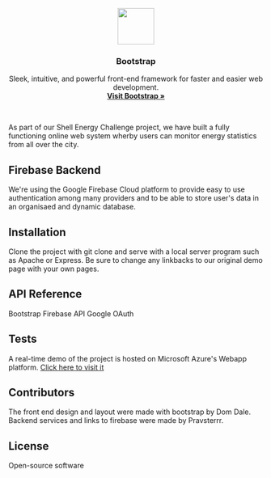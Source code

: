 <p align="center">
  <a href="https://v4-alpha.getbootstrap.com">
    <img src="http://v4-alpha.getbootstrap.com/assets/brand/bootstrap-solid.svg" width=72 height=72>
  </a>

  <h3 align="center">Bootstrap</h3>

  <p align="center">
    Sleek, intuitive, and powerful front-end framework for faster and easier web development.
    <br>
    <a href="https://v4-alpha.getbootstrap.com"><strong>Visit Bootstrap &raquo;</strong></a>
  </p>
</p>

<br>

As part of our Shell Energy Challenge project, we have built a fully functioning online web system wherby users can monitor energy statistics from all over the city.

## Firebase Backend

We're using the Google Firebase Cloud platform to provide easy to use authentication among many providers and to be able to store user's data in an organisaed and dynamic database.

## Installation

Clone the project with git clone and serve with a local server program such as Apache or Express. Be sure to change any linkbacks to our original demo page with your own pages.

## API Reference

Bootstrap
Firebase API
Google OAuth

## Tests

A real-time demo of the project is hosted on Microsoft Azure's Webapp platform.
<a href="http://bit.ly/thegridsystem">Click here to visit it</a>

## Contributors

The front end design and layout were made with bootstrap by Dom Dale. 
Backend services and links to firebase were made by Pravsterrr.

## License

Open-source software
